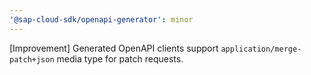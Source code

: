 ```yaml
---
'@sap-cloud-sdk/openapi-generator': minor
---
```


[Improvement] Generated OpenAPI clients support `application/merge-patch+json` media type for patch requests.
